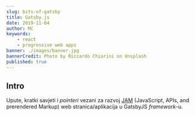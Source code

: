 ```yaml
---
slug: bits-of-gatsby
title: Gatsby.js
date: 2019-11-04
author: MC
keywords:
    - react
    - progressive web apps
banner: ./images/banner.jpg
bannerCredit: Photo by Riccardo Chiarini on Unsplash
published: true
---
```


## Intro

Upute, kratki savjeti i _pointeri_ vezani za razvoj [JAM](https://jamstack.org/) (JavaScript, APIs, and prerendered Markup) web stranica/aplikacija u GatsbyJS _framework_-u.